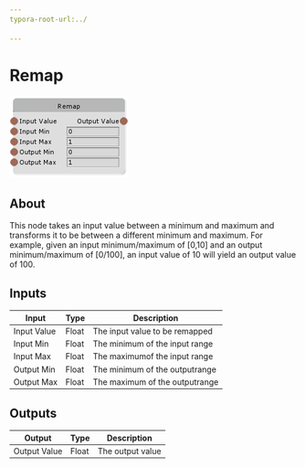 ```yaml
---
typora-root-url:../

---
```


# Remap

![Remap-Node](/IMG/Remap-Node.png)

## About

This node takes an input value between a minimum and maximum and transforms it to be between a different minimum and maximum. For example, given an input minimum/maximum of [0,10] and an output minimum/maximum of [0/100], an input value of 10 will yield an output value of 100.

## Inputs

| Input       | Type  | Description                    |
| ----------- | ----- | ------------------------------ |
| Input Value | Float | The input value to be remapped |
| Input Min   | Float | The minimum of the input range |
| Input Max   | Float | The maximumof the input range  |
| Output Min  | Float | The minimum of the outputrange |
| Output Max  | Float | The maximum of the outputrange |

## Outputs

| Output       | Type  | Description      |
| ------------ | ----- | ---------------- |
| Output Value | Float | The output value |

